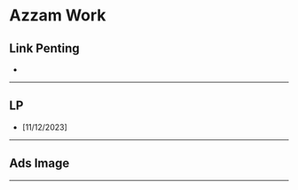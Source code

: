# Azzam Work

## Link Penting
- 
---
## LP
- [11/12/2023]
---
## Ads Image
---


<!--stackedit_data:
eyJoaXN0b3J5IjpbLTEwOTU1MzAwODBdfQ==
-->